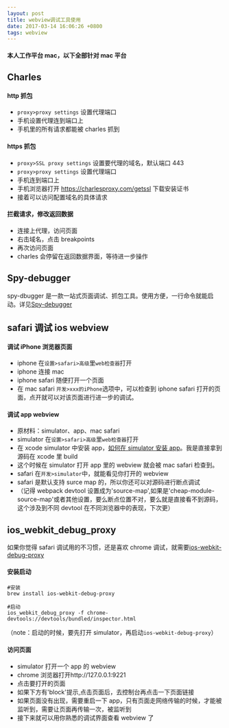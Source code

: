```yaml
---
layout: post
title: webview调试工具使用
date: 2017-03-14 16:06:26 +0800
tags: webview
---
```


#### 本人工作平台 mac，以下全部针对 mac 平台

## Charles

#### http 抓包

- `proxy>proxy settings` 设置代理端口
- 手机设置代理连到端口上
- 手机里的所有请求都能被 charles 抓到

#### https 抓包

- `proxy>SSL proxy settings` 设置要代理的域名，默认端口 443
- `proxy>proxy settings` 设置代理端口
- 手机连到端口上
- 手机浏览器打开
  https://charlesproxy.com/getssl
  下载安装证书
- 接着可以访问配置域名的具体请求

#### 拦截请求，修改返回数据

- 连接上代理，访问页面
- 右击域名，点击 breakpoints
- 再次访问页面
- charles 会停留在返回数据界面，等待进一步操作

## Spy-debugger

spy-dbugger 是一款一站式页面调试、抓包工具。使用方便，一行命令就能启动。详见[Spy-debugger](https://github.com/wuchangming/spy-debugger)

## safari 调试 ios webview

#### 调试 iPhone 浏览器页面

- iphone 在`设置>safari>高级`里`web检查器`打开
- iphone 连接 mac
- iphone safari 随便打开一个页面
- 在 mac safari `开发>xxx的iPhone`选项中，可以检查到 iphone safari 打开的页面，点开就可以对该页面进行进一步的调试。

#### 调试 app webview

- 原材料：simulator、app、mac safari
- simulator 在`设置>safari>高级`里`web检查器`打开
- 在 xcode simulator 中安装 app，[如何在 simulator 安装 app](http://taobaofed.org/blog/2015/11/13/web-debug-in-ios/)。我是直接拿到源码在 xcode 里 build
- 这个时候在 simulator 打开 app 里的 webview 就会被 mac safari 检查到。
- safari 在`开发>simulator`中，就能看见你打开的 webview
- safari 是默认支持 surce map 的，所以你还可以对源码进行断点调试
- （记得 webpack devtool 设置成为'source-map',如果是'cheap-module-source-map'或者其他设置，要么断点位置不对，要么就是直接看不到源码，这个涉及到不同 devtool 在不同浏览器中的表现，下次更）

## ios_webkit_debug_proxy

如果你觉得 safari 调试用的不习惯，还是喜欢 chrome 调试，就需要[ios-webkit-debug-proxy](https://github.com/google/ios-webkit-debug-proxy)

#### 安装启动

```shell
#安装
brew install ios-webkit-debug-proxy

#启动
ios_webkit_debug_proxy -f chrome-devtools://devtools/bundled/inspector.html
```

（note：启动的时候，要先打开 simulator，再启动`ios-webkit-debug-proxy`）

#### 访问页面

- simulator 打开一个 app 的 webview
- chrome 浏览器打开http://127.0.0.1:9221
- 点击要打开的页面
- 如果下方有'block'提示,点击页面后，去控制台再点击一下页面链接
- 如果页面没有出现，需要重启一下 app，只有页面走网络传输的时候，才能被监听到，需要让页面再传输一次，被监听到
- 接下来就可以用你熟悉的调试界面查看 webview 了
